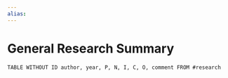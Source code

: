 ```yaml
---
alias:
---
```


# General Research Summary

```dataview
TABLE WITHOUT ID author, year, P, N, I, C, O, comment FROM #research
```
